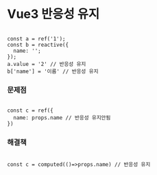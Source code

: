 # Vue3 반응성 유지

<pre><code>
const a = ref('1');
const b = reactive({
  name: '';
});
a.value = '2' // 반응성 유지
b['name'] = '이름' // 반응성 유지
</code></pre>

### 문제점
<pre><code>
const c = ref({
  name: props.name // 반응성 유지안됨
})
</code></pre>

### 해결책 
<pre><code>
const c = computed(()=>props.name) // 반응성 유지
</code></pre>
